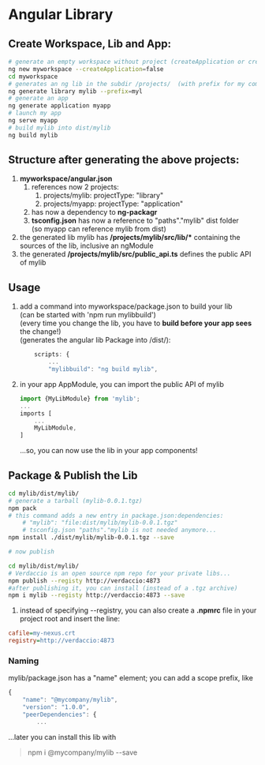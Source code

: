 <link rel="stylesheet" href="../_github-markdown.css">

# Angular Library

## Create Workspace, Lib and App:
```sh
# generate an empty workspace without project (createApplication or create-application)
ng new myworkspace --createApplication=false
cd myworkspace
# generates an ng lib in the subdir /projects/  (with prefix for my component selector)
ng generate library mylib --prefix=myl
# generate an app
ng generate application myapp
# launch my app
ng serve myapp
# build mylib into dist/mylib
ng build mylib
```
## Structure after generating the above projects:

1. **myworkspace/angular.json**
    1. references now 2 projects:
        1. projects/mylib: projectType: "library"
        1. projects/myapp: projectType: "application"
    1. has now a dependency to **ng-packagr**
    1. **tsconfig.json** has now a reference to "paths"."mylib" dist folder<br>(so myapp can reference mylib from dist)
1. the generated lib mylib has **/projects/mylib/src/lib/\*** containing the sources of the lib, inclusive an ngModule
1. the generated **/projects/mylib/src/public_api.ts** defines the public API of mylib

## Usage

1. add a command into myworkspace/package.json to build your lib<br>
(can be started with 'npm run mylibbuild')<br>
(every time you change the lib, you have to **build before your app sees** the change!)<br>
(generates the angular lib Package into /dist/):
    ```ts
        scripts: {
            ...
            "mylibbuild": "ng build mylib",
    ```

1. in your app AppModule, you can import the public API of mylib
    ```ts
    import {MyLibModule} from 'mylib';
    ...
    imports [
        ...
        MyLibModule,
    ]
    ```
    ...so, you can now use the lib in your app components!

## Package & Publish the Lib
```sh
cd mylib/dist/mylib/
# generate a tarball (mylib-0.0.1.tgz)
npm pack
# this command adds a new entry in package.json:dependencies:
    # "mylib": "file:dist/mylib/mylib-0.0.1.tgz"
    # tsconfig.json "paths"."mylib is not needed anymore...
npm install ./dist/mylib/mylib-0.0.1.tgz --save

# now publish

cd mylib/dist/mylib/
# Verdaccio is an open source npm repo for your private libs...
npm publish --registy http://verdaccio:4873
#after publishing it, you can install (instead of a .tgz archive)
npm i mylib --registy http://verdaccio:4873 --save
```
1.  instead of specifying --registry, you can also create a **.npmrc** file in your project root and insert the line:<br>
```ini
cafile=my-nexus.crt
registry=http://verdaccio:4873
```
### Naming
mylib/package.json has a "name" element; you can add a scope prefix, like
```ts
{
    "name": "@mycompany/mylib",
    "version": "1.0.0",
    "peerDependencies": {
        ...
```
...later you can install this lib with
> npm i @mycompany/mylib --save
